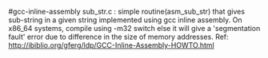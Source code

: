 #gcc-inline-assembly
sub_str.c : simple routine(asm_sub_str) that gives sub-string in a given string implemented using gcc inline assembly.
On x86_64 systems, compile using -m32 switch else it will give a 'segmentation fault' error due to difference in the size of memory addresses.
Ref: http://ibiblio.org/gferg/ldp/GCC-Inline-Assembly-HOWTO.html
